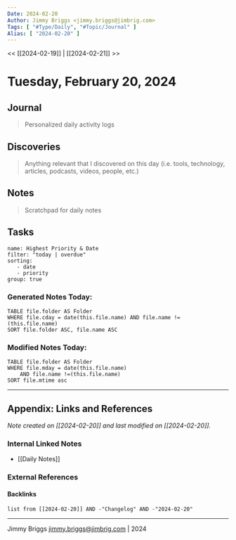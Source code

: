 ```yaml
---
Date: 2024-02-20
Author: Jimmy Briggs <jimmy.briggs@jimbrig.com>
Tags: [ "#Type/Daily", "#Topic/Journal" ]
Alias: [ "2024-02-20" ]
---
```


<< [[2024-02-19]] | [[2024-02-21]] >>

# Tuesday, February 20, 2024

## Journal

> Personalized daily activity logs

## Discoveries

> Anything relevant that I discovered on this day (i.e. tools, technology, articles, podcasts, videos, people, etc.)

## Notes

> Scratchpad for daily notes

## Tasks

```todoist
name: Highest Priority & Date
filter: "today | overdue"
sorting: 
   - date
   - priority
group: true
```


### Generated Notes Today:

```dataview
TABLE file.folder AS Folder 
WHERE file.cday = date(this.file.name) AND file.name !=(this.file.name) 
SORT file.folder ASC, file.name ASC
```

### Modified Notes Today:

```dataview
TABLE file.folder AS Folder
WHERE file.mday = date(this.file.name) 
	AND file.name !=(this.file.name)
SORT file.mtime asc
```

***

## Appendix: Links and References

*Note created on [[2024-02-20]] and last modified on [[2024-02-20]].*

### Internal Linked Notes

- [[Daily Notes]]

### External References

#### Backlinks

```dataview
list from [[2024-02-20]] AND -"Changelog" AND -"2024-02-20"
```


***

Jimmy Briggs <jimmy.briggs@jimbrig.com> | 2024